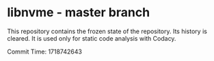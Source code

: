# libnvme - master branch

This repository contains the frozen state of the repository.
Its history is cleared. It is used only for static code
analysis with Codacy.

Commit Time: 1718742643
